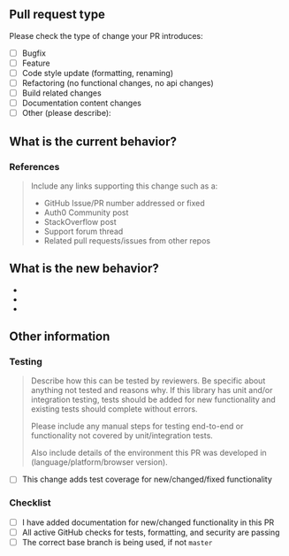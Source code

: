 <!--- Please provide a general summary of your changes in the title above -->

## Pull request type

<!-- Please try to limit your pull request to one type, submit multiple pull requests if needed. -->

Please check the type of change your PR introduces:

-   [ ] Bugfix
-   [ ] Feature
-   [ ] Code style update (formatting, renaming)
-   [ ] Refactoring (no functional changes, no api changes)
-   [ ] Build related changes
-   [ ] Documentation content changes
-   [ ] Other (please describe):

## What is the current behavior?

<!-- Please describe the current behavior that you are modifying, or link to references. -->

### References

> Include any links supporting this change such as a:
>
> -   GitHub Issue/PR number addressed or fixed
> -   Auth0 Community post
> -   StackOverflow post
> -   Support forum thread
> -   Related pull requests/issues from other repos

## What is the new behavior?

<!-- Please describe the behavior or changes that are being added by this PR. -->

-
-
-

## Other information

<!-- Any other information that is important to this PR such as screenshots of how the component looks before and after the change. -->

### Testing

> Describe how this can be tested by reviewers. Be specific about anything not tested and reasons why. If this library has unit and/or integration testing, tests should be added for new functionality and existing tests should complete without errors.
>
> Please include any manual steps for testing end-to-end or functionality not covered by unit/integration tests.
>
> Also include details of the environment this PR was developed in (language/platform/browser version).

-   [ ] This change adds test coverage for new/changed/fixed functionality

### Checklist

-   [ ] I have added documentation for new/changed functionality in this PR
-   [ ] All active GitHub checks for tests, formatting, and security are passing
-   [ ] The correct base branch is being used, if not `master`
